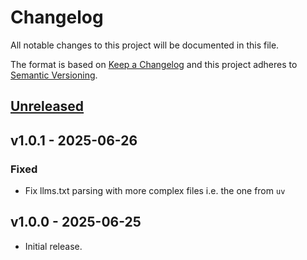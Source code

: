 # Changelog

All notable changes to this project will be documented in this file.

The format is based on [Keep a Changelog](http://keepachangelog.com/) and this project adheres to
[Semantic Versioning](http://semver.org/).

## [Unreleased]

## v1.0.1 - 2025-06-26

### Fixed
- Fix llms.txt parsing with more complex files i.e. the one from `uv`

## v1.0.0 - 2025-06-25

- Initial release.

[Unreleased]: https://github.com/raphaelstolt/llms-txt-php/compare/v1.0.1...HEAD
[v1.0.1]: https://github.com/raphaelstolt/llms-txt-php/compare/v1.0.0...v1.0.1
